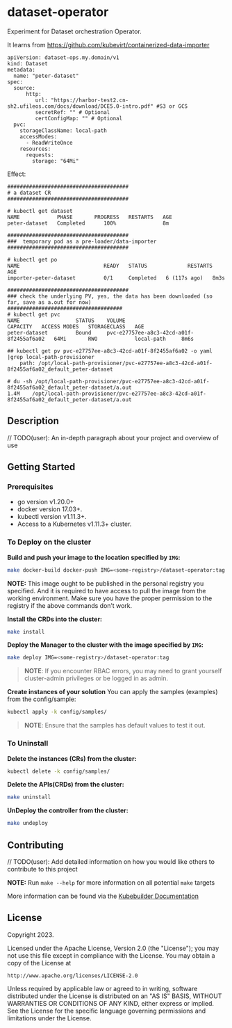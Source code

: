 # dataset-operator

Experiment for Dataset orchestration Operator.

It learns from https://github.com/kubevirt/containerized-data-importer
```
apiVersion: dataset-ops.my.domain/v1
kind: Dataset
metadata:
  name: "peter-dataset"
spec:
  source:
      http:
         url: "https://harbor-test2.cn-sh2.ufileos.com/docs/download/DCE5.0-intro.pdf" #S3 or GCS
         secretRef: "" # Optional
         certConfigMap: "" # Optional
  pvc:
    storageClassName: local-path
    accessModes:
      - ReadWriteOnce
    resources:
      requests:
        storage: "64Mi"
```

Effect:

```
#######################################
# a dataset CR
#######################################

# kubectl get dataset
NAME            PHASE       PROGRESS   RESTARTS   AGE
peter-dataset   Completed      100%               8m

#######################################
###  temporary pod as a pre-loader/data-importer 
#######################################

# kubectl get po
NAME                           READY   STATUS             RESTARTS       AGE
importer-peter-dataset         0/1     Completed   6 (117s ago)   8m3s

#######################################
### check the underlying PV, yes, the data has been downloaded (so far, save as a.out for now)
#####################################
# kubectl get pvc
NAME                  STATUS    VOLUME                                     CAPACITY   ACCESS MODES   STORAGECLASS   AGE
peter-dataset         Bound     pvc-e27757ee-a8c3-42cd-a01f-8f2455af6a02   64Mi       RWO            local-path     8m6s

## kubectl get pv pvc-e27757ee-a8c3-42cd-a01f-8f2455af6a02 -o yaml |grep local-path-provisioner
    path: /opt/local-path-provisioner/pvc-e27757ee-a8c3-42cd-a01f-8f2455af6a02_default_peter-dataset

# du -sh /opt/local-path-provisioner/pvc-e27757ee-a8c3-42cd-a01f-8f2455af6a02_default_peter-dataset/a.out
1.4M	/opt/local-path-provisioner/pvc-e27757ee-a8c3-42cd-a01f-8f2455af6a02_default_peter-dataset/a.out
```





## Description
// TODO(user): An in-depth paragraph about your project and overview of use

## Getting Started

### Prerequisites
- go version v1.20.0+
- docker version 17.03+.
- kubectl version v1.11.3+.
- Access to a Kubernetes v1.11.3+ cluster.

### To Deploy on the cluster
**Build and push your image to the location specified by `IMG`:**

```sh
make docker-build docker-push IMG=<some-registry>/dataset-operator:tag
```

**NOTE:** This image ought to be published in the personal registry you specified. 
And it is required to have access to pull the image from the working environment. 
Make sure you have the proper permission to the registry if the above commands don’t work.

**Install the CRDs into the cluster:**

```sh
make install
```

**Deploy the Manager to the cluster with the image specified by `IMG`:**

```sh
make deploy IMG=<some-registry>/dataset-operator:tag
```

> **NOTE**: If you encounter RBAC errors, you may need to grant yourself cluster-admin 
privileges or be logged in as admin.

**Create instances of your solution**
You can apply the samples (examples) from the config/sample:

```sh
kubectl apply -k config/samples/
```

>**NOTE**: Ensure that the samples has default values to test it out.

### To Uninstall
**Delete the instances (CRs) from the cluster:**

```sh
kubectl delete -k config/samples/
```

**Delete the APIs(CRDs) from the cluster:**

```sh
make uninstall
```

**UnDeploy the controller from the cluster:**

```sh
make undeploy
```

## Contributing
// TODO(user): Add detailed information on how you would like others to contribute to this project

**NOTE:** Run `make --help` for more information on all potential `make` targets

More information can be found via the [Kubebuilder Documentation](https://book.kubebuilder.io/introduction.html)

## License

Copyright 2023.

Licensed under the Apache License, Version 2.0 (the "License");
you may not use this file except in compliance with the License.
You may obtain a copy of the License at

    http://www.apache.org/licenses/LICENSE-2.0

Unless required by applicable law or agreed to in writing, software
distributed under the License is distributed on an "AS IS" BASIS,
WITHOUT WARRANTIES OR CONDITIONS OF ANY KIND, either express or implied.
See the License for the specific language governing permissions and
limitations under the License.


